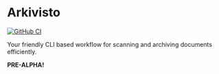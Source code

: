 # Arkivisto

[![GitHub CI][github-actions-badge]][github-actions]

Your friendly CLI based workflow for scanning and archiving documents
efficiently.

**PRE-ALPHA!**

[github-actions]: https://github.com/dbrgn/arkivisto/actions?query=branch%3Amain
[github-actions-badge]: https://github.com/dbrgn/arkivisto/actions/workflows/ci.yml/badge.svg?branch=main
